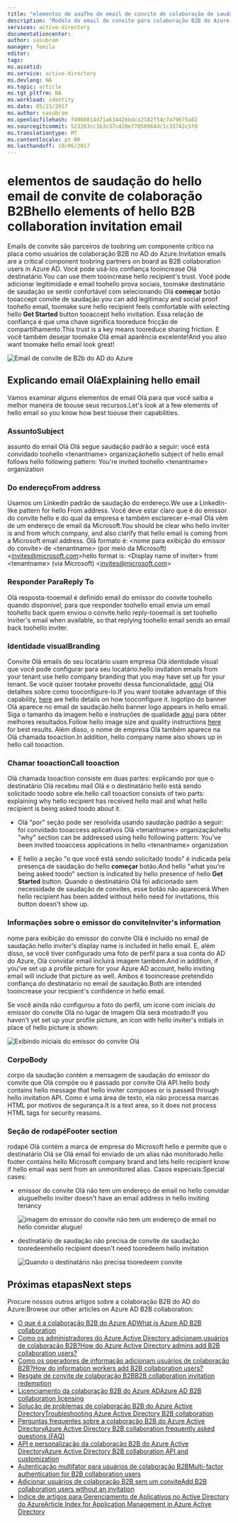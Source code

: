 ```yaml
---
title: "elementos de aaaThe de email de convite de colaboração de saudação do Azure Active Directory B2B | Microsoft Docs"
description: "Modelo de email de convite para colaboração B2B do Azure Active Directory"
services: active-directory
documentationcenter: 
author: sasubram
manager: femila
editor: 
tags: 
ms.assetid: 
ms.service: active-directory
ms.devlang: NA
ms.topic: article
ms.tgt_pltfrm: NA
ms.workload: identity
ms.date: 05/23/2017
ms.author: sasubram
ms.openlocfilehash: f4908014d71a63442bbdca2182f54c7a79675a82
ms.sourcegitcommit: 523283cc1b3c37c428e77850964dc1c33742c5f0
ms.translationtype: MT
ms.contentlocale: pt-BR
ms.lasthandoff: 10/06/2017
---
```

# <a name="hello-elements-of-hello-b2b-collaboration-invitation-email"></a><span data-ttu-id="8da52-103">elementos de saudação do hello email de convite de colaboração B2B</span><span class="sxs-lookup"><span data-stu-id="8da52-103">hello elements of hello B2B collaboration invitation email</span></span>

<span data-ttu-id="8da52-104">Emails de convite são parceiros de toobring um componente crítico na placa como usuários de colaboração B2B no AD do Azure.</span><span class="sxs-lookup"><span data-stu-id="8da52-104">Invitation emails are a critical component toobring partners on board as B2B collaboration users in Azure AD.</span></span> <span data-ttu-id="8da52-105">Você pode usá-los confiança tooincrease Olá destinatário.</span><span class="sxs-lookup"><span data-stu-id="8da52-105">You can use them tooincrease hello recipient's trust.</span></span> <span data-ttu-id="8da52-106">Você pode adicionar legitimidade e email toohello prova sociais, toomake destinatário de saudação se sentir confortável com selecionando Olá **começar** botão tooaccept convite de saudação.</span><span class="sxs-lookup"><span data-stu-id="8da52-106">you can add legitimacy and social proof toohello email, toomake sure hello recipient feels comfortable with selecting hello **Get Started** button tooaccept hello invitation.</span></span> <span data-ttu-id="8da52-107">Essa relação de confiança é que uma chave significa tooreduce fricção de compartilhamento.</span><span class="sxs-lookup"><span data-stu-id="8da52-107">This trust is a key means tooreduce sharing friction.</span></span> <span data-ttu-id="8da52-108">E você também desejar toomake Olá email aparência excelente!</span><span class="sxs-lookup"><span data-stu-id="8da52-108">And you also want toomake hello email look great!</span></span>

![Email de convite de B2b do AD do Azure](media/active-directory-b2b-invitation-email/invitation-email.png)

## <a name="explaining-hello-email"></a><span data-ttu-id="8da52-110">Explicando email Olá</span><span class="sxs-lookup"><span data-stu-id="8da52-110">Explaining hello email</span></span>
<span data-ttu-id="8da52-111">Vamos examinar alguns elementos de email Olá para que você saiba a melhor maneira de toouse seus recursos.</span><span class="sxs-lookup"><span data-stu-id="8da52-111">Let's look at a few elements of hello email so you know how best toouse their capabilities.</span></span>

### <a name="subject"></a><span data-ttu-id="8da52-112">Assunto</span><span class="sxs-lookup"><span data-stu-id="8da52-112">Subject</span></span>
<span data-ttu-id="8da52-113">assunto do email Olá Olá segue saudação padrão a seguir: você está convidado toohello &lt;tenantname&gt; organização</span><span class="sxs-lookup"><span data-stu-id="8da52-113">hello subject of hello email follows hello following pattern: You're invited toohello &lt;tenantname&gt; organization</span></span>

### <a name="from-address"></a><span data-ttu-id="8da52-114">Do endereço</span><span class="sxs-lookup"><span data-stu-id="8da52-114">From address</span></span>
<span data-ttu-id="8da52-115">Usamos um LinkedIn padrão de saudação do endereço.</span><span class="sxs-lookup"><span data-stu-id="8da52-115">We use a LinkedIn-like pattern for hello From address.</span></span>  <span data-ttu-id="8da52-116">Você deve estar claro que é do emissor do convite hello e do qual da empresa e também esclarecer e-mail Olá vêm de um endereço de email da Microsoft.</span><span class="sxs-lookup"><span data-stu-id="8da52-116">You should be clear who hello inviter is and from which company, and also clarify that hello email is coming from a Microsoft email address.</span></span> <span data-ttu-id="8da52-117">Olá formato é: &lt;nome para exibição do emissor do convite&gt; de &lt;tenantname&gt; (por meio da Microsoft) <invites@microsoft.com&gt;</span><span class="sxs-lookup"><span data-stu-id="8da52-117">hello format is: &lt;Display name of inviter&gt; from &lt;tenantname&gt; (via Microsoft) <invites@microsoft.com&gt;</span></span>

### <a name="reply-to"></a><span data-ttu-id="8da52-118">Responder Para</span><span class="sxs-lookup"><span data-stu-id="8da52-118">Reply To</span></span>
<span data-ttu-id="8da52-119">Olá resposta-tooemail é definido email do emissor do convite toohello quando disponível, para que responder toohello email envia um email toohello back quem enviou o convite.</span><span class="sxs-lookup"><span data-stu-id="8da52-119">hello reply-tooemail is set toohello inviter's email when available, so that replying toohello email sends an email back toohello inviter.</span></span>

### <a name="branding"></a><span data-ttu-id="8da52-120">Identidade visual</span><span class="sxs-lookup"><span data-stu-id="8da52-120">Branding</span></span>
<span data-ttu-id="8da52-121">Convite Olá emails do seu locatário usam empresa Olá identidade visual que você pode configurar para seu locatário.</span><span class="sxs-lookup"><span data-stu-id="8da52-121">hello invitation emails from your tenant use hello company branding that you may have set up for your tenant.</span></span> <span data-ttu-id="8da52-122">Se você quiser tootake proveito dessa funcionalidade, [aqui](https://docs.microsoft.com/azure/active-directory/active-directory-branding-custom-signon-azure-portal) Olá detalhes sobre como tooconfigure-lo.</span><span class="sxs-lookup"><span data-stu-id="8da52-122">If you want tootake advantage of this capability, [here](https://docs.microsoft.com/azure/active-directory/active-directory-branding-custom-signon-azure-portal) are hello details on how tooconfigure it.</span></span> <span data-ttu-id="8da52-123">logotipo do banner Olá aparece no email de saudação.</span><span class="sxs-lookup"><span data-stu-id="8da52-123">hello banner logo appears in hello email.</span></span> <span data-ttu-id="8da52-124">Siga o tamanho da imagem hello e instruções de qualidade [aqui](https://docs.microsoft.com/azure/active-directory/active-directory-branding-custom-signon-azure-portal) para obter melhores resultados.</span><span class="sxs-lookup"><span data-stu-id="8da52-124">Follow hello image size and quality instructions [here](https://docs.microsoft.com/azure/active-directory/active-directory-branding-custom-signon-azure-portal) for best results.</span></span> <span data-ttu-id="8da52-125">Além disso, o nome de empresa Olá também aparece na Olá chamada tooaction.</span><span class="sxs-lookup"><span data-stu-id="8da52-125">In addition, hello company name also shows up in hello call tooaction.</span></span>

### <a name="call-tooaction"></a><span data-ttu-id="8da52-126">Chamar tooaction</span><span class="sxs-lookup"><span data-stu-id="8da52-126">Call tooaction</span></span>
<span data-ttu-id="8da52-127">Olá chamada tooaction consiste em duas partes: explicando por que o destinatário Olá recebeu mail Olá e o destinatário hello está sendo solicitado toodo sobre ele.</span><span class="sxs-lookup"><span data-stu-id="8da52-127">hello call tooaction consists of two parts: explaining why hello recipient has received hello mail and what hello recipient is being asked toodo about it.</span></span>
- <span data-ttu-id="8da52-128">Olá "por" seção pode ser resolvida usando saudação padrão a seguir: foi convidado tooaccess aplicativos Olá &lt;tenantname&gt; organização</span><span class="sxs-lookup"><span data-stu-id="8da52-128">hello "why" section can be addressed using hello following pattern: You've been invited tooaccess applications in hello &lt;tenantname&gt; organization</span></span>

- <span data-ttu-id="8da52-129">E hello a seção "o que você está sendo solicitado toodo" é indicada pela presença de saudação do hello **começar** botão.</span><span class="sxs-lookup"><span data-stu-id="8da52-129">And hello "what you're being asked toodo" section is indicated by hello presence of hello **Get Started** button.</span></span> <span data-ttu-id="8da52-130">Quando o destinatário Olá foi adicionado sem necessidade de saudação de convites, esse botão não aparecerá.</span><span class="sxs-lookup"><span data-stu-id="8da52-130">When hello recipient has been added without hello need for invitations, this button doesn't show up.</span></span>

### <a name="inviters-information"></a><span data-ttu-id="8da52-131">Informações sobre o emissor do convite</span><span class="sxs-lookup"><span data-stu-id="8da52-131">Inviter's information</span></span>
<span data-ttu-id="8da52-132">nome para exibição do emissor do convite Olá é incluído no email de saudação.</span><span class="sxs-lookup"><span data-stu-id="8da52-132">hello inviter's display name is included in hello email.</span></span> <span data-ttu-id="8da52-133">E, além disso, se você tiver configurado uma foto de perfil para a sua conta do AD do Azure, Olá convidar email incluirá imagem também.</span><span class="sxs-lookup"><span data-stu-id="8da52-133">And in addition, if you've set up a profile picture for your Azure AD account, hello inviting email will include that picture as well.</span></span> <span data-ttu-id="8da52-134">Ambos é tooincrease pretendido confiança do destinatário no email de saudação.</span><span class="sxs-lookup"><span data-stu-id="8da52-134">Both are intended tooincrease your recipient's confidence in hello email.</span></span>

<span data-ttu-id="8da52-135">Se você ainda não configurou a foto do perfil, um ícone com iniciais do emissor do convite Olá no lugar de imagem Olá será mostrado:</span><span class="sxs-lookup"><span data-stu-id="8da52-135">If you haven't yet set up your profile picture, an icon with hello inviter's initials in place of hello picture is shown:</span></span>

  ![Exibindo iniciais do emissor do convite Olá](media/active-directory-b2b-invitation-email/inviters-initials.png)

### <a name="body"></a><span data-ttu-id="8da52-137">Corpo</span><span class="sxs-lookup"><span data-stu-id="8da52-137">Body</span></span>
<span data-ttu-id="8da52-138">corpo da saudação contém a mensagem de saudação do emissor do convite que Olá compõe ou é passado por convite Olá API.</span><span class="sxs-lookup"><span data-stu-id="8da52-138">hello body contains hello message that hello inviter composes or is passed through hello invitation API.</span></span> <span data-ttu-id="8da52-139">Como é uma área de texto, ela não processa marcas HTML por motivos de segurança.</span><span class="sxs-lookup"><span data-stu-id="8da52-139">It is a text area, so it does not process HTML tags for security reasons.</span></span>

### <a name="footer-section"></a><span data-ttu-id="8da52-140">Seção de rodapé</span><span class="sxs-lookup"><span data-stu-id="8da52-140">Footer section</span></span>
<span data-ttu-id="8da52-141">rodapé Olá contém a marca de empresa do Microsoft hello e permite que o destinatário Olá se Olá email foi enviado de um alias não monitorado.</span><span class="sxs-lookup"><span data-stu-id="8da52-141">hello footer contains hello Microsoft company brand and lets hello recipient know if hello email was sent from an unmonitored alias.</span></span> <span data-ttu-id="8da52-142">Casos especiais:</span><span class="sxs-lookup"><span data-stu-id="8da52-142">Special cases:</span></span>

- <span data-ttu-id="8da52-143">emissor do convite Olá não tem um endereço de email no hello convidar aluguel</span><span class="sxs-lookup"><span data-stu-id="8da52-143">hello inviter doesn't have an email address in hello inviting tenancy</span></span>

  ![imagem do emissor do convite não tem um endereço de email no hello convidar aluguel](media/active-directory-b2b-invitation-email/inviter-no-email.png)


- <span data-ttu-id="8da52-145">destinatário de saudação não precisa de convite de saudação tooredeem</span><span class="sxs-lookup"><span data-stu-id="8da52-145">hello recipient doesn't need tooredeem hello invitation</span></span>

  ![Quando o destinatário não precisa tooredeem convite](media/active-directory-b2b-invitation-email/when-recipient-doesnt-redeem.png)


## <a name="next-steps"></a><span data-ttu-id="8da52-147">Próximas etapas</span><span class="sxs-lookup"><span data-stu-id="8da52-147">Next steps</span></span>

<span data-ttu-id="8da52-148">Procure nossos outros artigos sobre a colaboração B2B do AD do Azure:</span><span class="sxs-lookup"><span data-stu-id="8da52-148">Browse our other articles on Azure AD B2B collaboration:</span></span>

* [<span data-ttu-id="8da52-149">O que é a colaboração B2B do Azure AD</span><span class="sxs-lookup"><span data-stu-id="8da52-149">What is Azure AD B2B collaboration</span></span>](active-directory-b2b-what-is-azure-ad-b2b.md)
* [<span data-ttu-id="8da52-150">Como os administradores do Azure Active Directory adicionam usuários de colaboração B2B?</span><span class="sxs-lookup"><span data-stu-id="8da52-150">How do Azure Active Directory admins add B2B collaboration users?</span></span>](active-directory-b2b-admin-add-users.md)
* [<span data-ttu-id="8da52-151">Como os operadores de informação adicionam usuários de colaboração B2B?</span><span class="sxs-lookup"><span data-stu-id="8da52-151">How do information workers add B2B collaboration users?</span></span>](active-directory-b2b-iw-add-users.md)
* [<span data-ttu-id="8da52-152">Resgate de convite de colaboração B2B</span><span class="sxs-lookup"><span data-stu-id="8da52-152">B2B collaboration invitation redemption</span></span>](active-directory-b2b-redemption-experience.md)
* [<span data-ttu-id="8da52-153">Licenciamento da colaboração B2B do Azure AD</span><span class="sxs-lookup"><span data-stu-id="8da52-153">Azure AD B2B collaboration licensing</span></span>](active-directory-b2b-licensing.md)
* [<span data-ttu-id="8da52-154">Solução de problemas de colaboração B2B do Azure Active Directory</span><span class="sxs-lookup"><span data-stu-id="8da52-154">Troubleshooting Azure Active Directory B2B collaboration</span></span>](active-directory-b2b-troubleshooting.md)
* [<span data-ttu-id="8da52-155">Perguntas frequentes sobre a colaboração B2B do Azure Active Directory</span><span class="sxs-lookup"><span data-stu-id="8da52-155">Azure Active Directory B2B collaboration frequently asked questions (FAQ)</span></span>](active-directory-b2b-faq.md)
* [<span data-ttu-id="8da52-156">API e personalização da colaboração B2B do Azure Active Directory</span><span class="sxs-lookup"><span data-stu-id="8da52-156">Azure Active Directory B2B collaboration API and customization</span></span>](active-directory-b2b-api.md)
* [<span data-ttu-id="8da52-157">Autenticação multifator para usuários de colaboração B2B</span><span class="sxs-lookup"><span data-stu-id="8da52-157">Multi-factor authentication for B2B collaboration users</span></span>](active-directory-b2b-mfa-instructions.md)
* [<span data-ttu-id="8da52-158">Adicionar usuários de colaboração B2B sem um convite</span><span class="sxs-lookup"><span data-stu-id="8da52-158">Add B2B collaboration users without an invitation</span></span>](active-directory-b2b-add-user-without-invite.md)
* [<span data-ttu-id="8da52-159">Índice de artigos para Gerenciamento de Aplicativos no Active Directory do Azure</span><span class="sxs-lookup"><span data-stu-id="8da52-159">Article Index for Application Management in Azure Active Directory</span></span>](active-directory-apps-index.md)
